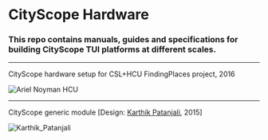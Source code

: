 # CityScope Hardware
### This repo contains manuals, guides and specifications for building  CityScope TUI platforms at different scales. 



----

CityScope hardware setup for CSL+HCU FindingPlaces project, 2016
  
  
      
        
        
![Ariel Noyman HCU](docs/arielnoymanHCU.png "HCU FindingPlaces")
  
  ----  
CityScope generic module [Design: [Karthik Patanjali](http://www.karthikpatanjali.com/#/cityscope-table/), 2015]
  
  
![Karthik_Patanjali](docs/KarthikPatanjali.png "Karthik_Patanjali")
